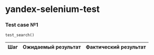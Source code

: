 # yandex-selenium-test

###  Test case №1
`test_search()`

| Шаг | Ожидаемый результат | Фактический результат |
| --- | --- | --- |
